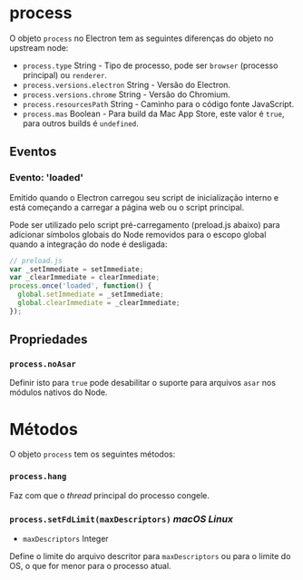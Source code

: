 # process
O objeto `process` no Electron tem as seguintes diferenças do objeto no upstream node:

* `process.type` String - Tipo de processo, pode ser `browser` (processo principal)
ou `renderer`.
* `process.versions.electron` String - Versão do Electron.
* `process.versions.chrome` String - Versão do Chromium.
* `process.resourcesPath` String - Caminho para o código fonte JavaScript.
* `process.mas` Boolean - Para build da Mac App Store, este valor é `true`, para outros builds é `undefined`.

## Eventos

### Evento: 'loaded'

Emitido quando o Electron carregou seu script de inicialização interno e está começando a carregar a página web ou o script principal.

Pode ser utilizado pelo script pré-carregamento (preload.js abaixo) para adicionar símbolos globais do Node removidos para o escopo global quando a integração do node é desligada:

```js
// preload.js
var _setImmediate = setImmediate;
var _clearImmediate = clearImmediate;
process.once('loaded', function() {
  global.setImmediate = _setImmediate;
  global.clearImmediate = _clearImmediate;
});
```

## Propriedades

### `process.noAsar`

Definir isto para `true` pode desabilitar o suporte para arquivos `asar` nos módulos nativos do Node.

# Métodos

O objeto `process` tem os seguintes métodos:

### `process.hang`

Faz com que o *thread* principal do processo congele.

### `process.setFdLimit(maxDescriptors)` _macOS_ _Linux_

* `maxDescriptors` Integer

Define o limite do arquivo descritor para `maxDescriptors` ou para o limite do OS,
o que for menor para o processo atual.
